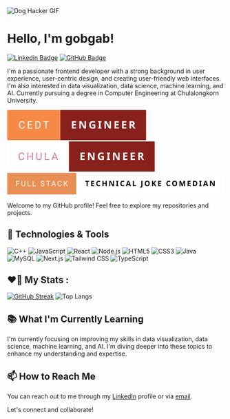 <img src="https://media1.tenor.com/m/3AQDvhSiPpMAAAAC/dog-hacker.gif" alt="Dog Hacker GIF" width="50%">

# Hello, I'm gobgab! 

[![Linkedin Badge](https://img.shields.io/badge/-LinkedIn-blue?style=flat-square&logo=Linkedin&logoColor=white&link=https://www.linkedin.com/in/ingfah-chantrakul/)](https://www.linkedin.com/in/ingfah-chantrakul/)
[![GitHub Badge](https://img.shields.io/badge/-GitHub-black?style=flat-square&logo=github)](https://github.com/gg05t)


I'm a passionate frontend developer with a strong background in user experience, user-centric design, and creating user-friendly web interfaces. I'm also interested in data visualization, data science, machine learning, and AI. Currently pursuing a degree in Computer Engineering at Chulalongkorn University.

[![forthebadge](https://github.com/CEDT-Chula/For-The-Cedt-Badge/blob/main/badges/cedt-engineer.svg)](https://github.com/CEDT-Chula/For-The-Cedt-Badge/tree/main/badges)
[![forthebadge](https://github.com/CEDT-Chula/For-The-Cedt-Badge/blob/main/badges/chula-engineer.svg)](https://github.com/CEDT-Chula/For-The-Cedt-Badge/tree/main/badges)
[![forthebadge](https://github.com/CEDT-Chula/For-The-Cedt-Badge/blob/main/badges/full-stack-technical-joke-comedian.svg)](https://github.com/CEDT-Chula/For-The-Cedt-Badge/tree/main/badges)


Welcome to my GitHub profile! Feel free to explore my repositories and projects.

## 🔧 Technologies & Tools

![C++](https://img.shields.io/badge/-C++-00599C?style=flat-square&logo=C%2B%2B&logoColor=white)
![JavaScript](https://img.shields.io/badge/-JavaScript-F7DF1E?style=flat-square&logo=JavaScript&logoColor=black)
![React](https://img.shields.io/badge/-React-61DAFB?style=flat-square&logo=React&logoColor=black)
![Node.js](https://img.shields.io/badge/-Node.js-339933?style=flat-square&logo=Node.js&logoColor=white)
![HTML5](https://img.shields.io/badge/-HTML5-E34F26?style=flat-square&logo=HTML5&logoColor=white)
![CSS3](https://img.shields.io/badge/-CSS3-1572B6?style=flat-square&logo=CSS3&logoColor=white)
![Java](https://img.shields.io/badge/Java-007396?style=flat-square&logo=Java&logoColor=white)
![MySQL](https://img.shields.io/badge/Mysql-E6B91E?style=flat-square&logo=MySql&logoColor=white)
![Next.js](https://img.shields.io/badge/-Next.js-000000?style=flat-square&logo=next.js&logoColor=white)
![Tailwind CSS](https://img.shields.io/badge/-Tailwind_CSS-38B2AC?style=flat-square&logo=tailwind-css&logoColor=white)
![TypeScript](https://img.shields.io/badge/-TypeScript-3178C6?style=flat-square&logo=typescript&logoColor=white)

## ❤️‍🔥 My Stats : 
[![GitHub Streak](https://github-readme-streak-stats.herokuapp.com?user=gg05t&theme=gruvbox)](https://git.io/streak-stats)
![Top Langs](https://github-readme-stats.vercel.app/api/top-langs/?username=gg05t&theme=gruvbox)

## 📚 What I'm Currently Learning

I'm currently focusing on improving my skills in data visualization, data science, machine learning, and AI. I'm diving deeper into these topics to enhance my understanding and expertise.


## 📫 How to Reach Me

You can reach out to me through my [LinkedIn](https://www.linkedin.com/in/ingfah-chantrakul/) profile or via [email](mailto:gobgab.ingfah@gmail.com).

Let's connect and collaborate!
